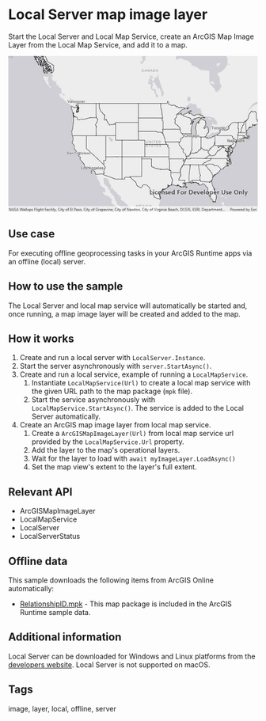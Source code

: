 # Local Server map image layer

Start the Local Server and Local Map Service, create an ArcGIS Map Image Layer from the Local Map Service, and add it to a map.

![Image of local server map image layer](LocalServerMapImageLayer.jpg)

## Use case

For executing offline geoprocessing tasks in your ArcGIS Runtime apps via an offline (local) server.

## How to use the sample

The Local Server and local map service will automatically be started and, once running, a map image layer will be created and added to the map.

## How it works

1. Create and run a local server with `LocalServer.Instance`.
2. Start the server asynchronously with `server.StartAsync()`.
3. Create and run a local service, example of running a `LocalMapService`.
    1. Instantiate `LocalMapService(Url)` to create a local map service with the given URL path to the map package (`mpk` file).
    2. Start the service asynchronously with `LocalMapService.StartAsync()`. The service is added to the Local Server automatically.
4. Create an ArcGIS map image layer from local map service.
   1. Create a `ArcGISMapImageLayer(Url)` from local map service url provided by the `LocalMapService.Url` property.
   2. Add the layer to the map's operational layers. 
   3. Wait for the layer to load with `await myImageLayer.LoadAsync()`
   4. Set the map view's extent to the layer's full extent.

## Relevant API

* ArcGISMapImageLayer
* LocalMapService
* LocalServer
* LocalServerStatus

## Offline data

This sample downloads the following items from ArcGIS Online automatically:

* [RelationshipID.mpk](https://www.arcgis.com/home/item.html?id=dee5d8060a6048a4b063484199a9546b) - This map package is included in the ArcGIS Runtime sample data.

## Additional information

Local Server can be downloaded for Windows and Linux platforms from the [developers website](https://developers.arcgis.com/downloads/apis-and-sdks?product=local-server#arcgis-runtime-local-server). Local Server is not supported on macOS.

## Tags

image, layer, local, offline, server